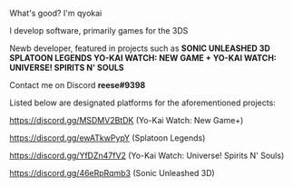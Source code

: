 What's good? I'm qyokai

I develop software, primarily games for the 3DS

Newb developer, featured in projects such as
	**SONIC UNLEASHED 3D
	SPLATOON LEGENDS
	YO-KAI WATCH: NEW GAME +
	YO-KAI WATCH: UNIVERSE! SPIRITS N' SOULS**

Contact me on Discord 
**reese#9398**

Listed below are designated platforms for the aforementioned projects:

https://discord.gg/MSDMV2BtDK (Yo-Kai Watch: New Game+)

https://discord.gg/ewATkwPypY (Splatoon Legends)

https://discord.gg/YfDZn47fV2 (Yo-Kai Watch: Universe! Spirits N' Souls)

https://discord.gg/46eRpRqmb3 (Sonic Unleashed 3D)
